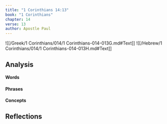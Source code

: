 ```yaml
---
title: "1 Corinthians 14:13"
book: "1 Corinthians"
chapter: 14
verse: 13
author: Apostle Paul
---
```

![[/Greek/1 Corinthians/014/1 Corinthians-014-013G.md#Text]]
![[/Hebrew/1 Corinthians/014/1 Corinthians-014-013H.md#Text]]

## Analysis

#### Words

#### Phrases

#### Concepts

## Reflections
